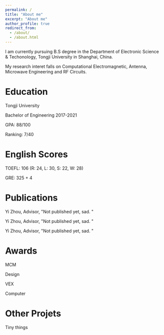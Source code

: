 ```yaml
---
permalink: /
title: "About me"
excerpt: "About me"
author_profile: true
redirect_from: 
  - /about/
  - /about.html
---
```


I am currently pursuing B.S degree in the Department of Electronic Science & Techonology, Tongji University in Shanghai, China.

My research interet falls on Computational Electromagnetic, Antenna, Microwave Engineering and RF Circuits.

Education
======

Tongji University

Bachelor of Engineering 2017-2021

GPA: 88/100

Ranking: 7/40

English Scores
======

TOEFL: 106 (R: 24, L: 30, S: 22, W: 28)

GRE: 325 + 4

Publications
======
Yi Zhou, Advisor, "Not published yet, sad. "

Yi Zhou, Advisor, "Not published yet, sad. "

Yi Zhou, Advisor, "Not published yet, sad. "

Awards
======
MCM

Design

VEX

Computer

Other Projets
======

Tiny things
